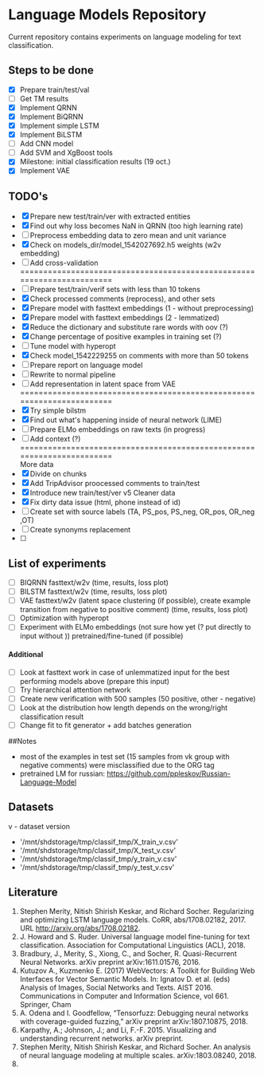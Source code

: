 # Language Models Repository

Current repository contains experiments on language modeling for text classification. 

## Steps to be done
- [x] Prepare train/test/val
- [ ] Get TM results
- [x] Implement QRNN
- [x] Implement BiQRNN
- [x] Implement simple LSTM
- [x] Implement BiLSTM
- [ ] Add CNN model
- [ ] Add SVM and XgBoost tools
- [x] Milestone: initial classification results (19 oct.)
- [x] Implement VAE  

## TODO's
- [x] Prepare new test/train/ver with extracted entities
- [x] Find out why loss becomes NaN in QRNN (too high learning rate)
- [ ] Preprocess embedding data to zero mean and unit variance  
- [x] Check on models_dir/model_1542027692.h5 weights (w2v embedding)  
- [ ] Add cross-validation
=======================================================================
- [ ] Prepare test/train/verif sets with less than 10 tokens
- [x] Check processed comments (reprocess), and other sets
- [x] Prepare model with fasttext embeddings (1 - without preprocessing)   
- [x] Prepare model with fasttext embeddings (2 - lemmatized)   
- [X] Reduce the dictionary and substitute rare words with oov (?)
- [x] Change percentage of positive examples in training set (?)
- [ ] Tune model with hyperopt
- [x] Check model_1542229255 on comments with more than 50 tokens
- [ ] Prepare report on language model
- [ ] Rewrite to normal pipeline
- [ ] Add representation in latent space from VAE 
=======================================================================  
- [x] Try simple bilstm  
- [x] Find out  what's happening inside of neural network (LIME)
- [ ] Prepare ELMo embeddings on raw texts (in progress)
- [ ] Add context (?)  
=======================================================================  
More data 
- [x] Divide on chunks  
- [x] Add TripAdvisor proocessed comments to train/test
- [x] Introduce new train/test/ver v5 
Cleaner data  
- [x] Fix dirty data issue (html, phone instead of id)
- [ ] Create set with source labels (TA, PS_pos, PS_neg, OR_pos, OR_neg ,OT)
- [ ] Create synonyms replacement 
- [ ] 

## List of experiments
- [ ] BIQRNN fasttext/w2v (time, results, loss plot)
- [ ] BILSTM fasttext/w2v (time, results, loss plot)
- [ ] VAE fasttext/w2v (latent space clustering (if possible), create example transition from negative to positive comment)  (time, results, loss plot)
- [ ] Optimization with hyperopt  
- [ ] Experiment with ELMo embeddings (not sure how yet (? put directly to input without )) pretrained/fine-tuned (if possible)  
#### Additional
- [ ] Look at fasttext work in case of unlemmatized input for the best performing models above (prepare this input) 
- [ ] Try hierarchical attention network
- [ ] Create new verification with 500 samples (50 positive, other - negative)
- [ ] Look at the distribution how length depends on the wrong/right classification result
- [ ] Change fit to fit generator + add batches generation

##Notes
- most of the examples in test set (15 samples from vk group with negative comments) were misclassified due to the ORG tag  
- pretrained LM for russian: https://github.com/ppleskov/Russian-Language-Model

## Datasets
 
 v - dataset version  
 
* '/mnt/shdstorage/tmp/classif_tmp/X_train_v.csv'
* '/mnt/shdstorage/tmp/classif_tmp/X_test_v.csv'
* '/mnt/shdstorage/tmp/classif_tmp/y_train_v.csv'
* '/mnt/shdstorage/tmp/classif_tmp/y_test_v.csv'
 
## Literature

1. Stephen Merity, Nitish Shirish Keskar, and Richard Socher. Regularizing and optimizing LSTM language models. CoRR, abs/1708.02182,  2017.   URL http://arxiv.org/abs/1708.02182.
2. J. Howard and S. Ruder.  Universal language model fine-tuning for text classification. Association for Computational Linguistics (ACL), 2018.
3. Bradbury, J., Merity, S., Xiong, C., and Socher, R. Quasi-Recurrent Neural Networks. arXiv preprint arXiv:1611.01576, 2016.
4. Kutuzov A., Kuzmenko E. (2017) WebVectors: A Toolkit for Building Web Interfaces for Vector Semantic Models. In: Ignatov D. et al. (eds) Analysis of Images, Social Networks and Texts. AIST 2016. Communications in Computer and Information Science, vol 661. Springer, Cham  
5. A. Odena and I. Goodfellow, “Tensorfuzz: Debugging neural networks with coverage-guided fuzzing,” arXiv preprint arXiv:1807.10875, 2018.  
6. Karpathy, A.; Johnson, J.; and Li, F.-F. 2015. Visualizing and understanding recurrent networks. arXiv preprint.
7. Stephen Merity, Nitish Shirish Keskar, and Richard Socher. An analysis of neural language modeling at multiple scales. arXiv:1803.08240, 2018.  
8. 